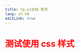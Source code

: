 ```yaml
---
title: tg-ui文档-首页
lang: zh-CN
editLink: true
---
```


# <span class="title">测试使用 css 样式</span>

<style lang="scss">
.title{
  color: red;
}
  </style>
